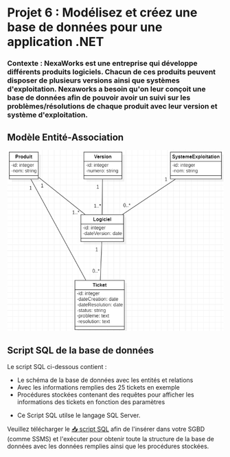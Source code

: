 # Projet 6 : Modélisez et créez une base de données pour une application .NET

### Contexte : NexaWorks est une entreprise qui développe différents produits logiciels. Chacun de ces produits peuvent disposer de plusieurs versions ainsi que systèmes d'exploitation. Nexaworks a besoin qu'on leur conçoit une base de données afin de pouvoir avoir un suivi sur les problèmes/résolutions de chaque produit avec leur version et système d'exploitation.

## Modèle Entité-Association
![Diagramme E-A](DiagrammeNexaWorks.PNG)

## Script SQL de la base de données
Le script SQL ci-dessous contient :
- Le schéma de la base de données avec les entités et relations
- Avec les informations remplies des 25 tickets en exemple
- Procédures stockées contenant des requêtes pour afficher les informations des tickets en fonction des paramètres

* Ce Script SQL utilse le langage SQL Server.

Veuillez télécharger le [📥 script SQL](NewaworksBDD.sql) afin de l'insérer dans votre SGBD (comme SSMS) et l'exécuter pour obtenir toute la structure de la base de données avec les données remplies ainsi que les procédures stockées.

